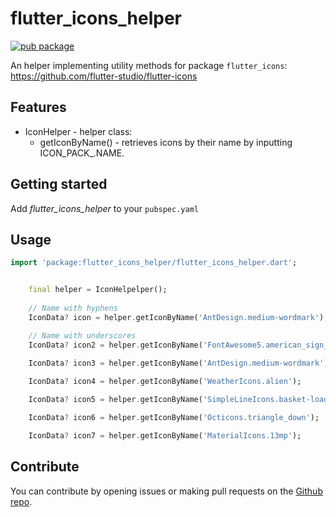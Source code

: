 # flutter_icons_helper

[![pub package](https://img.shields.io/pub/v/flutter_icons_helper.svg)](https://pub.dartlang.org/packages/flutter_icons_helper)

An helper implementing utility methods for package `flutter_icons`: https://github.com/flutter-studio/flutter-icons

## Features

- IconHelper - helper class:
  - getIconByName() - retrieves icons by their name by inputting ICON_PACK_.NAME.

## Getting started

Add *flutter_icons_helper* to your `pubspec.yaml`

## Usage

```dart
import 'package:flutter_icons_helper/flutter_icons_helper.dart';


    final helper = IconHelpelper();
    
    // Name with hyphens
    IconData? icon = helper.getIconByName('AntDesign.medium-wordmark');

    // Name with underscores
    IconData? icon2 = helper.getIconByName('FontAwesome5.american_sign_language_interpreting');

    IconData? icon3 = helper.getIconByName('AntDesign.medium-wordmark');
    
    IconData? icon4 = helper.getIconByName('WeatherIcons.alien');

    IconData? icon5 = helper.getIconByName('SimpleLineIcons.basket-loaded');

    IconData? icon6 = helper.getIconByName('Octicons.triangle_down');

    IconData? icon7 = helper.getIconByName('MaterialIcons.13mp');
```

## Contribute

You can contribute by opening issues or making pull requests on the [Github repo](https://github.com/S0NN1/flutter_icons_helper).
